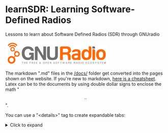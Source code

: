 # learnSDR: Learning Software-Defined Radios

Lessons to learn about Software Defined Radios (SDR) through GNUradio

![GNU Radio](docs/figs/gnuradio.png)


The markdown ".md" files in the [/docs/](https://github.com/pnsaeta/Learning_SDR/tree/master/docs) folder get converted into the pages shown on the website. If you're new to markdown, [here is a cheatsheet](https://github.com/adam-p/markdown-here/wiki/Markdown-Here-Cheatsheet). Latex can be to the documents by using double dollar signs to enclose the math "$$ .. $$".

You can use a "\<details>" tag to create expandable tabs: 

<details>
<summary markdown='span'> Click to expand </summary>

Take a look a the raw markdown file for how to format the "\<details>" tag. 

</details>

